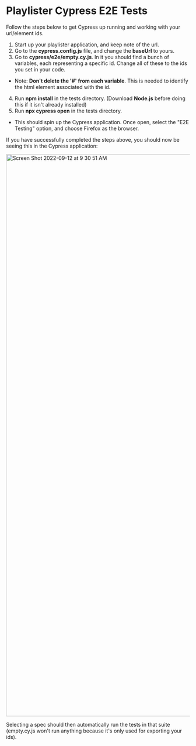 # Playlister Cypress E2E Tests

Follow the steps below to get Cypress up running and working with your url/element ids.

1. Start up your playlister application, and keep note of the url.
2. Go to the **cypress.config.js** file, and change the **baseUrl** to yours.<br/>
3. Go to **cypress/e2e/empty.cy.js**. In it you should find a bunch of variables, each representing a specific id. Change all of these to the ids you set in your code. <br/> 
- Note: **Don't delete the '#' from each variable**. This is needed to identify the html element associated with the id.<br/>
4. Run **npm install** in the tests directory. (Download **Node.js** before doing this if it isn't already installed) <br/>
5. Run **npx cypress open** in the tests directory.<br/>
- This should spin up the Cypress application. Once open, select the "E2E Testing" option, and choose Firefox as the browser.

If you have successfully completed the steps above, you should now be seeing this in the Cypress application:

<img width="1536" alt="Screen Shot 2022-09-12 at 9 30 51 AM" src="https://user-images.githubusercontent.com/65587199/189667269-841d2daa-9d44-4ba2-b2cf-0b5449e69d98.png">

Selecting a spec should then automatically run the tests in that suite (empty.cy.js won't run anything because it's only used for exporting your ids).
